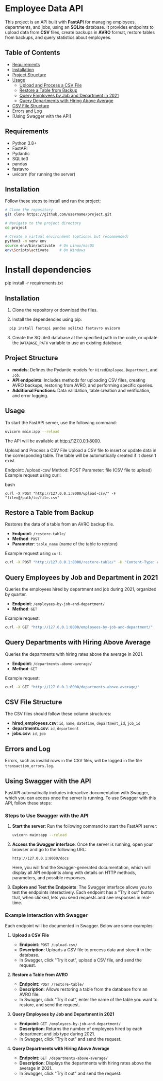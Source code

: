 # Employee Data API

This project is an API built with **FastAPI** for managing employees, departments, and jobs, using an **SQLite** database. It provides endpoints to upload data from **CSV** files, create backups in **AVRO** format, restore tables from backups, and query statistics about employees.

## Table of Contents

- [Requirements](#requirements)
- [Installation](#installation)
- [Project Structure](#project-structure)
- [Usage](#usage)
  - [Upload and Process a CSV File](#upload-and-process-a-csv-file)
  - [Restore a Table from Backup](#restore-a-table-from-backup)
  - [Query Employees by Job and Department in 2021](#query-employees-by-job-and-department-in-2021)
  - [Query Departments with Hiring Above Average](#query-departments-with-hiring-above-average)
- [CSV File Structure](#csv-file-structure)
- [Errors and Log](#errors-and-log)
- [Using Swagger with the API]

## Requirements

- Python 3.8+
- FastAPI
- Pydantic
- SQLite3
- pandas
- fastavro
- uvicorn (for running the server)

## Installation

Follow these steps to install and run the project:

```bash
# Clone the repository
git clone https://github.com/username/project.git

# Navigate to the project directory
cd project

# Create a virtual environment (optional but recommended)
python3 -m venv env
source env/bin/activate  # On Linux/macOS
env\Scripts\activate     # On Windows
```

# Install dependencies
pip install -r requirements.txt

## Installation

1. Clone the repository or download the files.

2. Install the dependencies using pip:

```bash
  pip install fastapi pandas sqlite3 fastavro uvicorn
```

3. Create the SQLite3 database at the specified path in the code, or update the `DATABASE_PATH` variable to use an existing database.

## Project Structure

- **models**: Defines the Pydantic models for `HiredEmployee`, `Department`, and `Job`.
- **API endpoints**: Includes methods for uploading CSV files, creating AVRO backups, restoring from AVRO, and performing specific queries.
- **Additional Functions**: Data validation, table creation and verification, and error logging.

## Usage

To start the FastAPI server, use the following command:

```bash
uvicorn main:app --reload
```

The API will be available at http://127.0.0.1:8000.

Upload and Process a CSV File
Upload a CSV file to insert or update data in the corresponding table. The table will be automatically created if it doesn't exist.

Endpoint: /upload-csv/
Method: POST
Parameter: file (CSV file to upload)
Example request using curl:

bash
```
curl -X POST "http://127.0.0.1:8000/upload-csv/" -F "file=@/path/to/file.csv"
```

## Restore a Table from Backup

Restores the data of a table from an AVRO backup file.

- **Endpoint**: `/restore-table/`
- **Method**: `POST`
- **Parameter**: `table_name` (name of the table to restore)

Example request using `curl`:

```bash
curl -X POST "http://127.0.0.1:8000/restore-table/" -H "Content-Type: application/json" -d '{"table_name": "employees"}'
```

## Query Employees by Job and Department in 2021

Queries the employees hired by department and job during 2021, organized by quarter.

- **Endpoint**: `/employees-by-job-and-department/`
- **Method**: `GET`

Example request:

```bash
curl -X GET "http://127.0.0.1:8000/employees-by-job-and-department/"
```

## Query Departments with Hiring Above Average

Queries the departments with hiring rates above the average in 2021.

- **Endpoint**: `/departments-above-average/`
- **Method**: `GET`

Example request:

```bash
curl -X GET "http://127.0.0.1:8000/departments-above-average/"
```

## CSV File Structure

The CSV files should follow these column structures:

- **hired_employees.csv**: `id`, `name`, `datetime`, `department_id`, `job_id`
- **departments.csv**: `id`, `department`
- **jobs.csv**: `id`, `job`

## Errors and Log

Errors, such as invalid rows in the CSV files, will be logged in the file `transaction_errors.log`.

## Using Swagger with the API

FastAPI automatically includes interactive documentation with Swagger, which you can access once the server is running. To use Swagger with this API, follow these steps:

### Steps to Use Swagger with the API

1. **Start the server**: Run the following command to start the FastAPI server:

    ```bash
    uvicorn main:app --reload
    ```

2. **Access the Swagger interface**: Once the server is running, open your browser and go to the following URL:

    ```Chrome
    http://127.0.0.1:8000/docs
    ```

   Here, you will find the Swagger-generated documentation, which will display all API endpoints along with details on HTTP methods, parameters, and possible responses.

3. **Explore and Test the Endpoints**: The Swagger interface allows you to test the endpoints interactively. Each endpoint has a "Try it out" button that, when clicked, lets you send requests and see responses in real-time.

### Example Interaction with Swagger

Each endpoint will be documented in Swagger. Below are some examples:

1. **Upload a CSV File**
   - **Endpoint**: `POST /upload-csv/`
   - **Description**: Uploads a CSV file to process data and store it in the database.
   - In Swagger, click "Try it out", upload a CSV file, and send the request.

2. **Restore a Table from AVRO**
   - **Endpoint**: `POST /restore-table/`
   - **Description**: Allows restoring a table from the database from an AVRO file.
   - In Swagger, click "Try it out", enter the name of the table you want to restore, and send the request.

3. **Query Employees by Job and Department in 2021**
   - **Endpoint**: `GET /employees-by-job-and-department/`
   - **Description**: Returns the number of employees hired by each department and job type during 2021.
   - In Swagger, click "Try it out" and send the request.

4. **Query Departments with Hiring Above Average**
   - **Endpoint**: `GET /departments-above-average/`
   - **Description**: Displays the departments with hiring rates above the average in 2021.
   - In Swagger, click "Try it out" and send the request.
